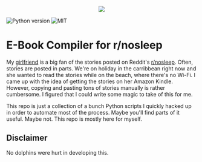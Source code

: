 <p align="center">
  <img src="http://www.adweek.com/galleycat/wp-content/uploads/sites/11/2013/01/nosleep.jpeg" />
</p>

![Python version](https://img.shields.io/badge/python-3.5-brightgreen.svg) ![MIT](https://img.shields.io/:license-mit-blue.svg)

# E-Book Compiler for r/nosleep

My [girlfriend](https://github.com/adelas) is a big fan of the stories posted on Reddit's [r/nosleep](https://www.reddit.com/r/nosleep). Often, stories are posted in parts. We're on holiday in the carribbean right now and she wanted to read the stories while on the beach, where there's no Wi-Fi. I came up with the idea of getting the stories on her Amazon Kindle. However, copying and pasting tons of stories manually is rather cumbersome. I figured that I could write some magic to take of this for me.

This repo is just a collection of a bunch Python scripts I quickly hacked up in order to automate most of the process. Maybe you'll find parts of it useful. Maybe not. This repo is mostly here for myself.

## Disclaimer
No dolphins were hurt in developing this.
